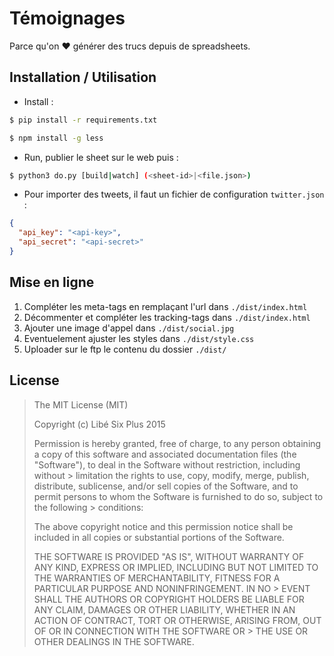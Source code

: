 # Témoignages

Parce qu'on :heart: générer des trucs depuis de spreadsheets.

## Installation / Utilisation

- Install :

```bash
$ pip install -r requirements.txt
```
```bash
$ npm install -g less
```

- Run, publier le sheet sur le web puis :

```bash
$ python3 do.py [build|watch] (<sheet-id>|<file.json>)
```

- Pour importer des tweets, il faut un fichier de configuration `twitter.json` :

```json
{
  "api_key": "<api-key>",
  "api_secret": "<api-secret>"
}
```

## Mise en ligne
1. Compléter les meta-tags en remplaçant l'url dans `./dist/index.html`
2. Décommenter et compléter les tracking-tags dans `./dist/index.html`
3. Ajouter une image d'appel dans `./dist/social.jpg`
4. Eventuelement ajuster les styles dans `./dist/style.css`
5. Uploader sur le ftp le contenu du dossier `./dist/`


## License

> The MIT License (MIT)
>
> Copyright (c) Libé Six Plus 2015
>
> Permission is hereby granted, free of charge, to any person obtaining a copy of this software and associated documentation files (the "Software"), to deal in the Software without restriction, including without > limitation the rights to use, copy, modify, merge, publish, distribute, sublicense, and/or sell copies of the Software, and to permit persons to whom the Software is furnished to do so, subject to the following > conditions:
>
> The above copyright notice and this permission notice shall be included in all copies or substantial portions of the Software.
>
> THE SOFTWARE IS PROVIDED "AS IS", WITHOUT WARRANTY OF ANY KIND, EXPRESS OR IMPLIED, INCLUDING BUT NOT LIMITED TO THE WARRANTIES OF MERCHANTABILITY, FITNESS FOR A PARTICULAR PURPOSE AND NONINFRINGEMENT. IN NO > EVENT SHALL THE AUTHORS OR COPYRIGHT HOLDERS BE LIABLE FOR ANY CLAIM, DAMAGES OR OTHER LIABILITY, WHETHER IN AN ACTION OF CONTRACT, TORT OR OTHERWISE, ARISING FROM, OUT OF OR IN CONNECTION WITH THE SOFTWARE OR > THE USE OR OTHER DEALINGS IN THE SOFTWARE.

